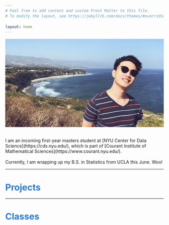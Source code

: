 ```yaml
---
# Feel free to add content and custom Front Matter to this file.
# To modify the layout, see https://jekyllrb.com/docs/themes/#overriding-theme-defaults

layout: home
---
```



![This is me yay](/assets/logo.png) 


<!---<div style="text-align: center"><img src="/assets/logo.png" width="500" /></div>-->

<br>
I am an incoming first-year masters student at [NYU Center for Data Science](https://cds.nyu.edu/), which is part of [Courant Institute of Mathematical Sciences](https://www.courant.nyu.edu/). 
<br><br>
Currently, I am wrapping up my B.S. in Statistics from UCLA this June. Woo!

* * *
# <font color='2a7ae2'>Projects</font>

* * *
# <font color='2a7ae2'>Classes</font>
